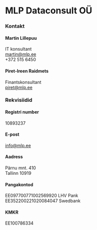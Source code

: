 # MLP Dataconsult OÜ

### Kontakt

#### Martin Lillepuu
IT konsultant<br>
martin@mlp.ee<br>
+372 515 6450

#### Piret-Ireen Raidmets
Finantskonsultant<br>
piret@mlp.ee

### Rekvisiidid
#### Registri number
10893237
#### E-post
info@mlp.ee

#### Aadress
Pärnu mnt. 410<br>
Tallinn 10919

#### Pangakontod
EE097700771002569920 LHV Pank<br>
EE352200221020084047 Swedbank

#### KMKR
EE100786334
